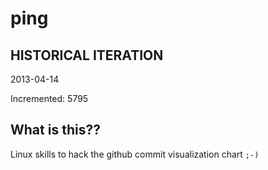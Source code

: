 # ping

## HISTORICAL ITERATION
2013-04-14

Incremented: 5795

## What is this?? 
Linux skills to hack the github commit visualization chart `;-)`
